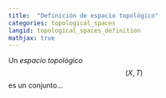 ```yaml
---
title:  "Definición de espacio topológico"
categories: topological_spaces
langid: topological_spaces_definition
mathjax: true
---
```


Un <i>espacio topológico</i> $$(X,T)$$ es un conjunto...
